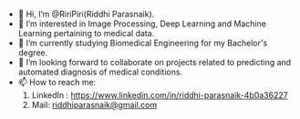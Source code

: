 - 👋 Hi, I’m @RiriPiri(Riddhi Parasnaik).
- 👀 I’m interested in Image Processing, Deep Learning and Machine Learning pertaining to medical data.
- 🌱 I’m currently studying Biomedical Engineering for my Bachelor's degree.
- 💞️ I’m looking forward to collaborate on projects related to predicting and automated diagnosis of medical conditions.
- 📫 How to reach me:
  1. LinkedIn : https://www.linkedin.com/in/riddhi-parasnaik-4b0a36227
  2. Mail: riddhiparasnaik@gmail.com

<!---
RiriPiri/RiriPiri is a ✨ special ✨ repository because its `README.md` (this file) appears on your GitHub profile.
You can click the Preview link to take a look at your changes.
--->
